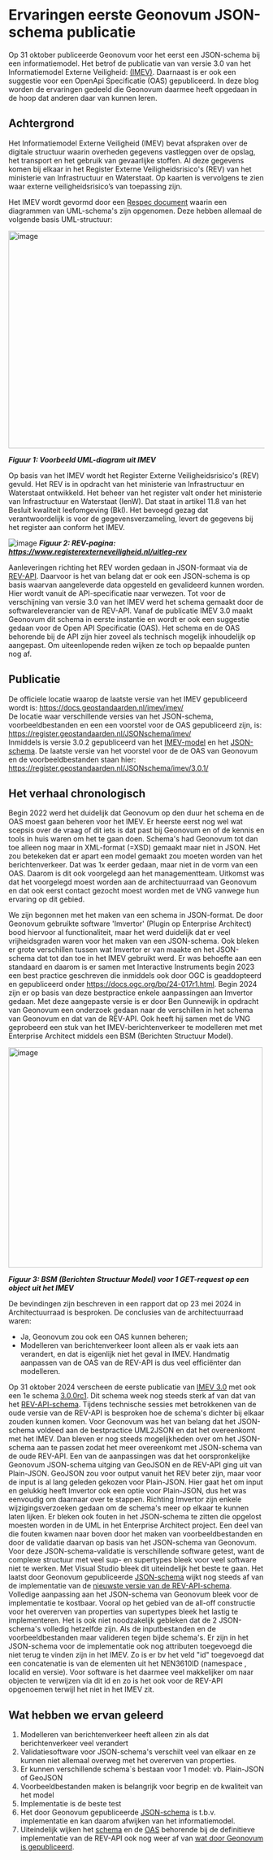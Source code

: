# Ervaringen eerste Geonovum JSON-schema publicatie

Op 31 oktober publiceerde Geonovum voor het eerst een JSON-schema bij een informatiemodel. 
Het betrof de publicatie van van versie 3.0 van het Informatiemodel Externe Veiligheid: [(IMEV)](https://www.geonovum.nl/geo-standaarden/informatiemodel-externe-veiligheid). 
Daarnaast is er ook een suggestie voor een OpenApi Specificatie (OAS) gepubliceerd. 
In deze blog worden de ervaringen gedeeld die Geonovum daarmee heeft opgedaan in de hoop dat anderen daar van kunnen leren.

## Achtergrond

Het Informatiemodel Externe Veiligheid (IMEV) bevat afspraken over de digitale structuur waarin overheden gegevens vastleggen over de opslag, het transport en het gebruik van gevaarlijke stoffen. Al deze gegevens komen bij elkaar in het Register Externe Veiligheidsrisico's (REV) van het ministerie van Infrastructuur en Waterstaat. Op kaarten is vervolgens te zien waar externe veiligheidsrisico’s van toepassing zijn.

Het IMEV wordt gevormd door een [Respec document](https://docs.geostandaarden.nl/imev/imev/) waarin een diagrammen van UML-schema's zijn opgenomen.
Deze hebben allemaal de volgende basis UML-structuur:  

<img width="1176" height="428" alt="image" src="https://github.com/user-attachments/assets/d6e20c20-7eff-4ea3-b97b-8b862c1da595" />

***Figuur 1: Voorbeeld UML-diagram uit IMEV***

Op basis van het IMEV wordt het Register Externe Veiligheidsrisico's (REV) gevuld.
Het REV is in opdracht van het ministerie van Infrastructuur en Waterstaat ontwikkeld. 
Het beheer van het register valt onder het ministerie van Infrastructuur en Waterstaat (IenW). 
Dat staat in artikel 11.8 van het Besluit kwaliteit leefomgeving (Bkl). 
Het bevoegd gezag dat verantwoordelijk is voor de gegevensverzameling, levert de gegevens bij het register aan conform het IMEV.

![image](https://github.com/user-attachments/assets/cbb49ac5-1958-4b4a-a5d4-78959c14027a)
***Figuur 2: REV-pagina: https://www.registerexterneveiligheid.nl/uitleg-rev***

Aanleveringen richting het REV worden gedaan in JSON-formaat via de [REV-API](https://rev-portaal.nl/oas/rev-v5-specification.yaml). Daarvoor is het van belang dat er ook een JSON-schema is op basis waarvan aangeleverde data opgesteld en gevalideerd kunnen worden. Hier wordt vanuit de API-specificatie naar verwezen. Tot voor de verschijning van versie 3.0 van het IMEV werd het schema gemaakt door de softwareleverancier van de REV-API. Vanaf de publicatie IMEV 3.0 maakt Geonovum dit schema in eerste instantie en wordt er ook een suggestie gedaan voor de Open API Specificatie (OAS). Het schema en de OAS behorende bij de API zijn hier zoveel als technisch mogelijk inhoudelijk op aangepast. Om uiteenlopende reden wijken ze toch op bepaalde punten nog af.

## Publicatie 

De officiele locatie waarop de laatste versie van het IMEV gepubliceerd wordt is: https://docs.geostandaarden.nl/imev/imev/  
De locatie waar verschillende versies van het JSON-schema, voorbeeldbestanden en een een voorstel voor de OAS gepubliceerd zijn, is: https://register.geostandaarden.nl/JSONschema/imev/  
Inmiddels is versie 3.0.2 gepubliceerd van het [IMEV-model](https://docs.geostandaarden.nl/imev/imev/) en het [JSON-schema](https://register.geostandaarden.nl/JSONschema/imev/3.0.2/IMEV3.0.2_schema.JSON).
De laatste versie van het voorstel voor de de OAS van Geonovum en de voorbeeldbestanden staan hier: https://register.geostandaarden.nl/JSONschema/imev/3.0.1/  

## Het verhaal chronologisch

Begin 2022 werd het duidelijk dat Geonovum op den duur het schema en de OAS moest gaan beheren voor het IMEV. 
Er heerste eerst nog wel wat scepsis over de vraag of dit iets is dat past bij Geonovum en of de kennis en tools in huis waren om het te gaan doen.
Schema's had Geonovum tot dan toe alleen nog maar in XML-format (=XSD) gemaakt maar niet in JSON.
Het zou betekeken dat er apart een model gemaakt zou moeten worden van het berichtenverkeer. Dat was 1x eerder gedaan, maar niet in de vorm van een OAS.
Daarom is dit ook voorgelegd aan het managementteam. 
Uitkomst was dat het voorgelegd moest worden aan de architectuurraad van Geonovum en dat ook eerst contact gezocht moest worden met de VNG vanwege hun ervaring op dit gebied.

We zijn begonnen met het maken van een schema in JSON-format. De door Geonovum gebruikte software 'Imvertor' (Plugin op Enterprise Architect) bood hiervoor al functionaliteit, maar het werd duidelijk dat er veel vrijheidsgraden waren voor het maken van een JSON-schema.
Ook bleken er grote verschillen tussen wat Imvertor er van maakte en het JSON-schema dat tot dan toe in het IMEV gebruikt werd.
Er was behoefte aan een standaard en daarom is er samen met Interactive Instruments begin 2023 een best practice geschreven die inmiddels ook door OGC is geaddopteerd en gepubliceerd onder https://docs.ogc.org/bp/24-017r1.html.
Begin 2024 zijn er op basis van deze bestpractice enkele aanpassingen aan Imvertor gedaan.
Met deze aangepaste versie is er door Ben Gunnewijk in opdracht van Geonovum een onderzoek gedaan naar de verschillen in het schema van Geonovum en dat van de REV-API.
Ook heeft hij samen met de VNG geprobeerd een stuk van het IMEV-berichtenverkeer te modelleren met met Enterprise Architect middels een BSM (Berichten Structuur Model).  

<img width="500" height="434" alt="image" src="https://github.com/user-attachments/assets/23286807-58d4-41a4-95d4-93c23baa6da2" />  

***Figuur 3: BSM (Berichten Structuur Model) voor 1 GET-request op een object uit het IMEV***  

De bevindingen zijn beschreven in een rapport dat op 23 mei 2024 in Architectuurraad is besproken.
De conclusies van de architectuurraad waren: 
- Ja, Geonovum zou ook een OAS kunnen beheren;
- Modelleren van berichtenverkeer loont alleen als er vaak iets aan verandert, en dat is eigenlijk niet het geval in IMEV. Handmatig aanpassen van de OAS van de REV-API is dus veel efficiënter dan modelleren.

Op 31 oktober 2024 verscheen de eerste publicatie van [IMEV 3.0](https://docs.geostandaarden.nl/imev/def-im-imev-20241031/) met ook een 1e schema [3.0.0rc1](https://register.geostandaarden.nl/JSONschema/imev/3.0.0rc/).
Dit schema week nog steeds sterk af van dat van het [REV-API-schema](https://rev-portaal.nl/oas/imev20-schema.yaml). 
Tijdens technische sessies met betrokkenen van de oude versie van de REV-API is besproken hoe de schema's dichter bij elkaar zouden kunnen komen.
Voor Geonovum was het van belang dat het JSON-schema voldeed aan de bestpractice UML2JSON en dat het overeenkomt met het IMEV. 
Dan bleven er nog steeds mogelijkheden over om het JSON-schema aan te passen zodat het meer overeenkomt met JSON-schema van de oude REV-API.
Een van de aanpassingen was dat het oorspronkelijke Geonovum JSON-schema uitging van GeoJSON en de REV-API ging uit van Plain-JSON. 
GeoJSON zou voor output vanuit het REV beter zijn, maar voor de input is al lang geleden gekozen voor Plain-JSON. Hier gaat het om input en gelukkig heeft Imvertor ook een optie voor Plain-JSON, dus het was eenvoudig om daarnaar over te stappen.
Richting Imvertor zijn enkele wijzigingsverzoeken gedaan om de schema's meer op elkaar te kunnen laten lijken. Er bleken ook fouten in het JSON-schema te zitten die opgelost moesten worden in de UML in het Enterprise Architect project.
Een deel van die fouten kwamen naar boven door het maken van voorbeeldbestanden en door de validatie daarvan op basis van het JSON-schema van Geonovum.
Voor deze JSON-schema-validatie is verschillende software getest, want de complexe structuur met veel sup- en supertypes bleek voor veel software niet te werken. Met Visual Studio bleek dit uiteindelijk het beste te gaan.
Het laatst door Geonovum gepubliceerde [JSON-schema](https://register.geostandaarden.nl/JSONschema/imev/3.0.2/IMEV3.0.2_schema.JSON) wijkt nog steeds af van de implementatie van de [nieuwste versie van de REV-API-schema](Ihttps://rev-portaal.nl/oas/imev30-schema.yaml).
Volledige aanpassing aan het JSON-schema van Geonovum bleek voor de implementatie te kostbaar.
Vooral op het gebied van de all-off constructie voor het overerven van properties van supertypes bleek het lastig te implementeren.
Het is ook niet noodzakelijk gebleken dat de 2 JSON-schema's volledig hetzelfde zijn. Als de inputbestanden en de voorbeeldbestanden maar valideren tegen bijde schema's.
Er zijn in het JSON-schema voor de implementatie ook nog attributen toegevoegd die niet terug te vinden zijn in het IMEV. Zo is er bv het veld "id" toegevoegd dat een concatenatie is van de elementen uit het NEN3610ID (namespace , localid en versie). Voor software is het daarmee veel makkelijker om naar objecten te verwijzen via dit id en zo is het ook voor de REV-API opgenoemen terwijl het niet in het IMEV zit.

## Wat hebben we ervan geleerd

1) Modelleren van berichtenverkeer heeft alleen zin als dat berichtenverkeer veel verandert
2) Validatiesoftware voor JSON-schema's verschilt veel van elkaar en ze kunnen niet allemaal overweg met het overerven van properties.
3) Er kunnen verschillende schema`s bestaan voor 1 model: vb. Plain-JSON of GeoJSON 
6) Voorbeeldbestanden maken is belangrijk voor begrip en de kwaliteit van het model
7) Implementatie is de beste test
8) Het door Geonovum gepubliceerde [JSON-schema](https://register.geostandaarden.nl/JSONschema/imev/3.0.2/IMEV3.0.2_schema.JSON) is t.b.v. implementatie en kan daarom afwijken van het informatiemodel.
9) Uiteindelijk wijken het [schema](https://rev-portaal.nl/oas/imev30-schema.yaml) en de [OAS](https://rev-portaal.nl/oas/rev-v5-specification.yaml) behorende bij de definitieve implementatie van de REV-API ook nog weer af van [wat door Geonovum is gepubliceerd](https://register.geostandaarden.nl/jsonschema/imev/).
